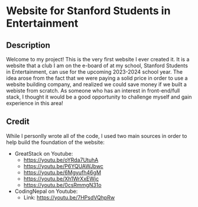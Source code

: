 # Website for Stanford Students in Entertainment

## Description
Welcome to my project! This is the very first website I ever created it. It is a website that a club I am on the
e-board of at my school, Stanford Students in Entertainment, can use for the upcoming 2023-2024 school year. 
The idea arose from the fact that we were paying a solid price in order to use a website building company, and 
realized we could save money if we built a webiste from scratch. As someone who has an  interest in front-end/full
stack, I thought it would be a good opportunity to challenge myself and gain experience in this area!

## Credit  
While I personlly wrote all of the code, I used two main sources in order to help build the foundation of
the website: 
- GreatStack on Youtube:
   - https://youtu.be/oYRda7UtuhA
   - https://youtu.be/P6YQUAWJbwc
   - https://youtu.be/6Mgyufh46gM
   - https://youtu.be/Xh1WrXxEWjc
   - https://youtu.be/0csRmmgN31o
-  CodingNepal on Youtube: 
   - Link: https://youtu.be/7HPsdVQhpRw
